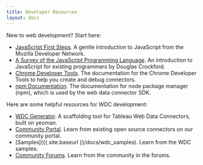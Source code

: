 ```yaml
---
title: Developer Resources
layout: docs
---
```


New to web development? Start here:

* [JavaScript First Steps](https://developer.mozilla.org/en-US/docs/Learn/JavaScript/First_steps). A gentle introduction to JavaScript from the Mozilla Developer Network.
* [A Survey of the JavaScript Programming Language](http://javascript.crockford.com/survey.html). An introduction to JavaScript for existing programmers by Douglas Crockford.
* [Chrome Developer Tools](https://developer.chrome.com/devtools). The documentation for the Chrome Developer Tools to help you create and debug connectors.
* [npm Documentation](https://docs.npmjs.com/). The documentation for node package manager (npm), which is used by the web data connector SDK.

Here are some helpful resources for WDC development:

* [WDC Generator](https://www.npmjs.com/package/generator-web-data-connector). A scaffolding tool for Tableau Web Data Connectors, built on yeoman.
* [Community Portal](https://tableau.github.io/webdataconnector/community/). Learn from existing open source connectors on our community portal.
* [Samples]({{ site.baseurl }}/docs/wdc_samples). Learn from the WDC samples.
* [Community Forums](http://community.tableau.com/community/developers/web-data-connectors/content). Learn from the community in the forums.
